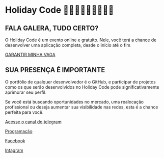 # Holiday Code 🥳🎉💃🕺👯👯‍♂️👯‍♀️
## FALA GALERA, TUDO CERTO?

O Holiday Code é um evento online e gratuito.
Nele, você terá a chance de desenvolver uma aplicação completa, desde o início até o fim.

[GARANTIR MINHA VAGA](https://www.even3.com.br/holidaycode/)

## SUA PRESENÇA É IMPORTANTE

O portfólio de qualquer desenvolvedor é o GitHub, e participar de projetos como os que serão desenvolvidos no Holiday Code pode significativamente aprimorar seu perfil. 

Se você está buscando oportunidades no mercado, uma realocação profissional ou deseja aumentar sua visibilidade nas redes, esta é a chance perfeita para você.

[Acesse o canal do telegram](https://t.me/+EERb7Fd4F_FkZGMx)

[Programação](https://alansiqma.github.io/eventos/2024/02/08/holidaycode.html)

[Facebook](https://www.facebook.com/eventoholidaycode)

[Intagram](https://www.instagram.com/eventoholidaycode?utm_source=ig_web_button_share_sheet&igsh=ZDNlZDc0MzIxNw==)
